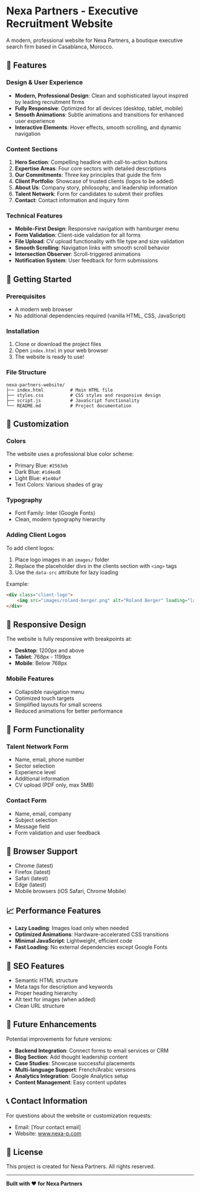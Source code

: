 # Nexa Partners - Executive Recruitment Website

A modern, professional website for Nexa Partners, a boutique executive search firm based in Casablanca, Morocco.

## 🌟 Features

### Design & User Experience
- **Modern, Professional Design**: Clean and sophisticated layout inspired by leading recruitment firms
- **Fully Responsive**: Optimized for all devices (desktop, tablet, mobile)
- **Smooth Animations**: Subtle animations and transitions for enhanced user experience
- **Interactive Elements**: Hover effects, smooth scrolling, and dynamic navigation

### Content Sections
1. **Hero Section**: Compelling headline with call-to-action buttons
2. **Expertise Areas**: Four core sectors with detailed descriptions
3. **Our Commitments**: Three key principles that guide the firm
4. **Client Portfolio**: Showcase of trusted clients (logos to be added)
5. **About Us**: Company story, philosophy, and leadership information
6. **Talent Network**: Form for candidates to submit their profiles
7. **Contact**: Contact information and inquiry form

### Technical Features
- **Mobile-First Design**: Responsive navigation with hamburger menu
- **Form Validation**: Client-side validation for all forms
- **File Upload**: CV upload functionality with file type and size validation
- **Smooth Scrolling**: Navigation links with smooth scroll behavior
- **Intersection Observer**: Scroll-triggered animations
- **Notification System**: User feedback for form submissions

## 🚀 Getting Started

### Prerequisites
- A modern web browser
- No additional dependencies required (vanilla HTML, CSS, JavaScript)

### Installation
1. Clone or download the project files
2. Open `index.html` in your web browser
3. The website is ready to use!

### File Structure
```
nexa-partners-website/
├── index.html          # Main HTML file
├── styles.css          # CSS styles and responsive design
├── script.js           # JavaScript functionality
└── README.md           # Project documentation
```

## 🎨 Customization

### Colors
The website uses a professional blue color scheme:
- Primary Blue: `#2563eb`
- Dark Blue: `#1d4ed8`
- Light Blue: `#1e40af`
- Text Colors: Various shades of gray

### Typography
- Font Family: Inter (Google Fonts)
- Clean, modern typography hierarchy

### Adding Client Logos
To add client logos:
1. Place logo images in an `images/` folder
2. Replace the placeholder divs in the clients section with `<img>` tags
3. Use the `data-src` attribute for lazy loading

Example:
```html
<div class="client-logo">
    <img src="images/roland-berger.png" alt="Roland Berger" loading="lazy">
</div>
```

## 📱 Responsive Design

The website is fully responsive with breakpoints at:
- **Desktop**: 1200px and above
- **Tablet**: 768px - 1199px
- **Mobile**: Below 768px

### Mobile Features
- Collapsible navigation menu
- Optimized touch targets
- Simplified layouts for small screens
- Reduced animations for better performance

## 📧 Form Functionality

### Talent Network Form
- Name, email, phone number
- Sector selection
- Experience level
- Additional information
- CV upload (PDF only, max 5MB)

### Contact Form
- Name, email, company
- Subject selection
- Message field
- Form validation and user feedback

## 🔧 Browser Support

- Chrome (latest)
- Firefox (latest)
- Safari (latest)
- Edge (latest)
- Mobile browsers (iOS Safari, Chrome Mobile)

## 📈 Performance Features

- **Lazy Loading**: Images load only when needed
- **Optimized Animations**: Hardware-accelerated CSS transitions
- **Minimal JavaScript**: Lightweight, efficient code
- **Fast Loading**: No external dependencies except Google Fonts

## 🎯 SEO Features

- Semantic HTML structure
- Meta tags for description and keywords
- Proper heading hierarchy
- Alt text for images (when added)
- Clean URL structure

## 🔮 Future Enhancements

Potential improvements for future versions:
- **Backend Integration**: Connect forms to email services or CRM
- **Blog Section**: Add thought leadership content
- **Case Studies**: Showcase successful placements
- **Multi-language Support**: French/Arabic versions
- **Analytics Integration**: Google Analytics setup
- **Content Management**: Easy content updates

## 📞 Contact Information

For questions about the website or customization requests:
- Email: [Your contact email]
- Website: www.nexa-p.com

## 📄 License

This project is created for Nexa Partners. All rights reserved.

---

**Built with ❤️ for Nexa Partners** 